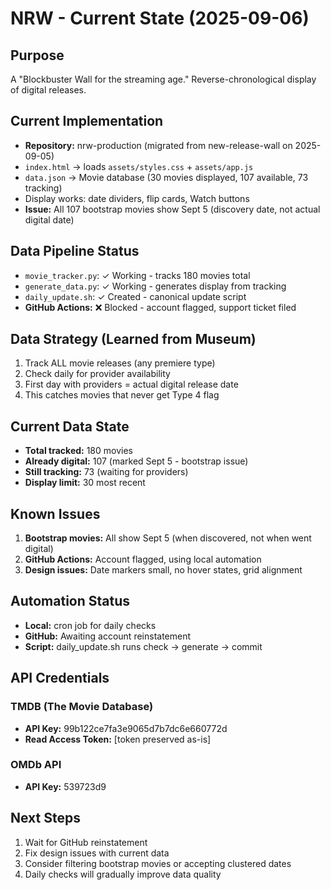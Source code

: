 # NRW - Current State (2025-09-06)

## Purpose
A "Blockbuster Wall for the streaming age." Reverse-chronological display of digital releases.

## Current Implementation
- **Repository:** nrw-production (migrated from new-release-wall on 2025-09-05)
- `index.html` → loads `assets/styles.css` + `assets/app.js`
- `data.json` → Movie database (30 movies displayed, 107 available, 73 tracking)
- Display works: date dividers, flip cards, Watch buttons
- **Issue:** All 107 bootstrap movies show Sept 5 (discovery date, not actual digital date)

## Data Pipeline Status
- `movie_tracker.py`: ✓ Working - tracks 180 movies total
- `generate_data.py`: ✓ Working - generates display from tracking
- `daily_update.sh`: ✓ Created - canonical update script
- **GitHub Actions:** ❌ Blocked - account flagged, support ticket filed

## Data Strategy (Learned from Museum)
1. Track ALL movie releases (any premiere type)
2. Check daily for provider availability
3. First day with providers = actual digital release date
4. This catches movies that never get Type 4 flag

## Current Data State
- **Total tracked:** 180 movies
- **Already digital:** 107 (marked Sept 5 - bootstrap issue)
- **Still tracking:** 73 (waiting for providers)
- **Display limit:** 30 most recent

## Known Issues
1. **Bootstrap movies:** All show Sept 5 (when discovered, not when went digital)
2. **GitHub Actions:** Account flagged, using local automation
3. **Design issues:** Date markers small, no hover states, grid alignment

## Automation Status
- **Local:** cron job for daily checks
- **GitHub:** Awaiting account reinstatement
- **Script:** daily_update.sh runs check → generate → commit

## API Credentials
### TMDB (The Movie Database)
- **API Key:** 99b122ce7fa3e9065d7b7dc6e660772d
- **Read Access Token:** [token preserved as-is]

### OMDb API  
- **API Key:** 539723d9

## Next Steps
1. Wait for GitHub reinstatement
2. Fix design issues with current data
3. Consider filtering bootstrap movies or accepting clustered dates
4. Daily checks will gradually improve data quality
